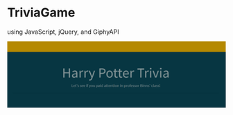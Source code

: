 # TriviaGame

using JavaScript, jQuery, and GiphyAPI

![alt text](https://github.com/maike-hilda/TriviaGame/blob/master/frontpage.PNG)
